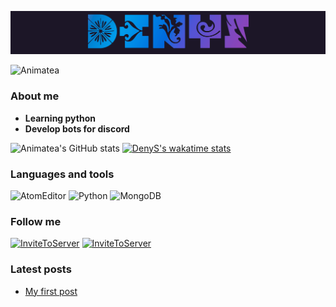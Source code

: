 [![Header](https://github.com/Animatea/Animatea/blob/main/assets/DenyS.gif)]()
<p align=left> <img src=https://komarev.com/ghpvc/?username=Animatea alt=Animatea /> </p>

### **About me**
- **Learning python**
- **Develop bots for discord**

![Animatea's GitHub stats](https://github-readme-stats.vercel.app/api?username=Animatea&show_icons=true&theme=tokyonight)
[![DenyS's wakatime stats](https://github-readme-stats.vercel.app/api/wakatime?username=denyss&theme=tokyonight)](https://github.com/Animatea/github-readme-stats)


### Languages and tools
![AtomEditor](https://img.shields.io/badge/-Atom-2f3136?style=for-the-badge&logo=Atom&logoColor=white)
![Python](https://img.shields.io/badge/-Python-2f3136?style=for-the-badge&logo=Python)
![MongoDB](https://img.shields.io/badge/-MongoDB-2f3136?style=for-the-badge&logo=MongoDB&logoColor=green)

### Follow me
[![InviteToServer](https://img.shields.io/badge/-invite_to_server-2f3136?style=for-the-badge&logo=Discord)](https://discord.com/invite/KKUFRZCt4f)
[![InviteToServer](https://img.shields.io/badge/-discord_bio-2f3136?style=for-the-badge&logo=icon)](https://discord.bio/p/1117)

### Latest posts
<!-- BLOG-POST-LIST:START -->
- [My first post](https://dev.to/animatea/my-first-post-1jn0)
<!-- BLOG-POST-LIST:END -->
